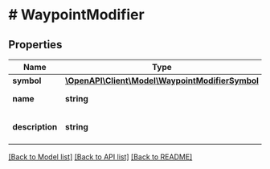# # WaypointModifier

## Properties

Name | Type | Description | Notes
------------ | ------------- | ------------- | -------------
**symbol** | [**\OpenAPI\Client\Model\WaypointModifierSymbol**](WaypointModifierSymbol.md) |  |
**name** | **string** | The name of the trait. |
**description** | **string** | A description of the trait. |

[[Back to Model list]](../../README.md#models) [[Back to API list]](../../README.md#endpoints) [[Back to README]](../../README.md)
